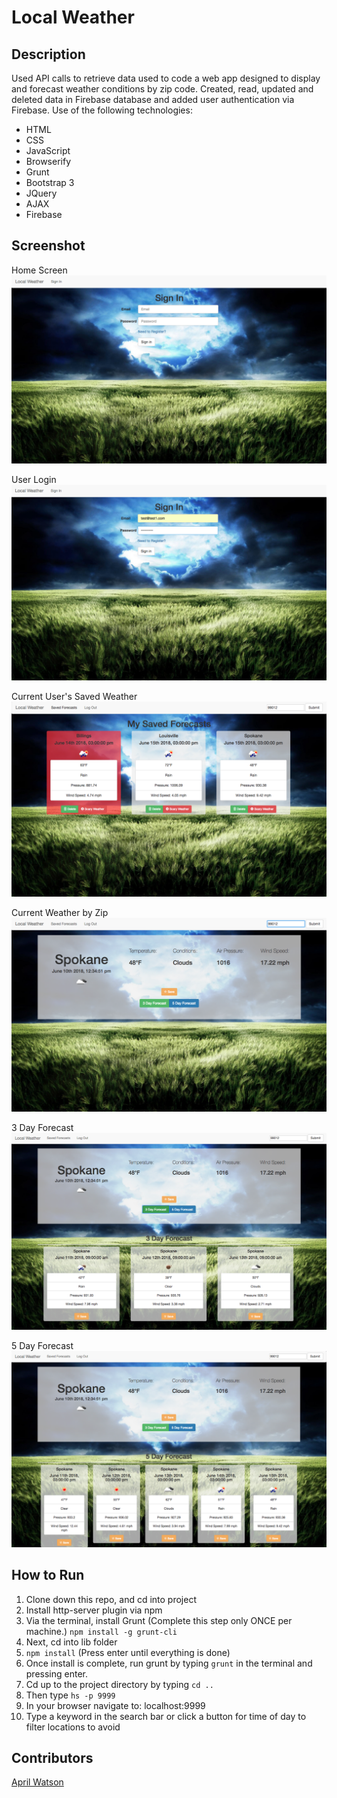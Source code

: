 # Local Weather

## Description
Used API calls to retrieve data used to code a web app designed to display and forecast weather conditions by zip code. Created, read, updated and deleted data in Firebase database and added user authentication via Firebase. Use of the following technologies:
 - HTML
 - CSS
 - JavaScript
 - Browserify
 - Grunt
 - Bootstrap 3
 - JQuery
 - AJAX
 - Firebase

## Screenshot
Home Screen
![Webpage](https://raw.githubusercontent.com/aprilrochelle/localWeather/master/screens/wx3-1.png)

User Login
![Webpage](https://raw.githubusercontent.com/aprilrochelle/localWeather/master/screens/wx3-2.png)

Current User's Saved Weather
![Webpage](https://raw.githubusercontent.com/aprilrochelle/localWeather/master/screens/wx3-6.png)

Current Weather by Zip
![Webpage](https://raw.githubusercontent.com/aprilrochelle/localWeather/master/screens/wx3-3.png)

3 Day Forecast
![Webpage](https://raw.githubusercontent.com/aprilrochelle/localWeather/master/screens/wx3-4.png)

5 Day Forecast
![Webpage](https://raw.githubusercontent.com/aprilrochelle/localWeather/master/screens/wx3-5.png)

## How to Run
 1. Clone down this repo, and cd into project
 1. Install http-server plugin via npm
 1. Via the terminal, install Grunt (Complete this step only ONCE per machine.) ```npm install -g grunt-cli```
 1. Next, cd into lib folder
 1. ```npm install``` (Press enter until everything is done)
 1. Once install is complete, run grunt by typing ```grunt``` in the terminal and pressing enter.
 1. Cd up to the project directory by typing ```cd ..```
 1. Then type ```hs -p 9999```
 1. In your browser navigate to: localhost:9999
 1. Type a keyword in the search bar or click a button for time of day to filter locations to avoid

## Contributors
[April Watson](https://github.com/aprilrochelle)
